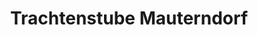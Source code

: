 ---
title: "Trachtenstube Mauterndorf"
url: /mauterndorf/trachtenstube-mauterndorf/
shop: Kleidung
---